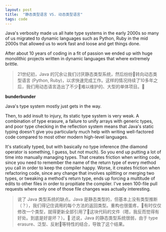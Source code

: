 ```yaml
---
layout: post
title:  "静态类型语言 VS. 动态类型语言"
tags: code
---
```


Java's verbosity made us all hate type systems in the early 2000s so many of us migrated to dynamic languages such as Python, Ruby in the mid 2000s that allowed us to work fast and loose and get things done.

After about 10 years of coding in a fit of passion we ended up with huge monolithic projects written in dynamic languages that where extremely brittle.

> 21世纪初，Java 的冗余让我们讨厌静态类型系统，然后纷纷转向动态类型语言 (Python, Ruby)，以求快速完成工作。这样的情况持续了10多年之后，我们用动态语言造出了不少难以维护的、大型的单体项目。

**bunderbunder**

Java's type system mostly just gets in the way.

Then, to add insult to injury, its static type system is very weak. A combination of type erasure, a failure to unify arrays with generic types, and poor type checking in the reflection system means that Java's static typing doesn't give you particularly much help with writing well-factored code compared to most other modern high-level languages.

It's statically typed, but with basically no type inference (the diamond operator is something, I guess, but not much). So you end up putting a lot of time into manually managing types. That creates friction when writing code, since you need to remember the name of the return type of every method you call in order to keep the compiler happy. Worse, it creates friction when refactoring code, since any change that involves splitting or merging two types, or tweaking a method's return type, ends up forcing a multitude of edits to other files in order to propitiate the compiler. I've seen 100-file pull requests where only one of those file changes was actually interesting.

> 说了 Java 类型系统的缺点。Java 是静态类型的，但基本上没有类型推断（？），我们得记住调用的每个方法的返回类型。重构也很蛋疼，有时仅仅修改一个类型，就得更新全部引用了这块代码的文件（嗯，我反而觉得有好处。到底是好是坏？）。
> 还说，Java 的静态类型系统很弱，由于 type erasure、泛型、反射等特性的结合，导致了这个结果。